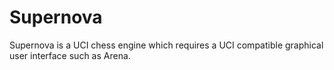 # Supernova
Supernova is a UCI chess engine which requires a UCI compatible graphical user interface such as Arena.

